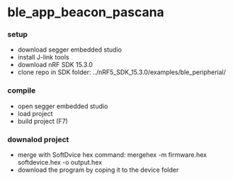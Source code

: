 # ble_app_beacon_pascana

### setup
* download segger embedded studio 
* install J-link tools 
* download nRF SDK 15.3.0 
* clone repo in SDK folder: ../nRF5_SDK_15.3.0/examples/ble_peripherial/

### compile
* open segger embedded studio 
* load project 
* build project (F7)

### downalod project
* merge with SoftDvice hex command: mergehex -m firmware.hex softdevice.hex -o output.hex
* download the program by coping it to the device folder


